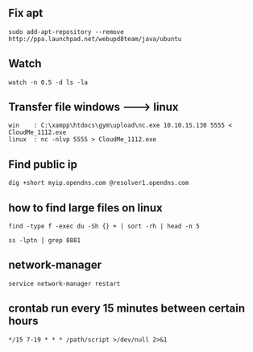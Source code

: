 ## Fix apt 
```
sudo add-apt-repository --remove http://ppa.launchpad.net/webupd8team/java/ubuntu
```

## Watch
```
watch -n 0.5 -d ls -la
```

## Transfer file windows ---> linux
```
win    : C:\xampp\htdocs\gym\upload\nc.exe 10.10.15.130 5555 < CloudMe_1112.exe
linux  : nc -nlvp 5555 > CloudMe_1112.exe
```

## Find public ip
```
dig +short myip.opendns.com @resolver1.opendns.com
```
## how to find large files on linux
```
find -type f -exec du -Sh {} + | sort -rh | head -n 5

ss -lptn | grep 8881
```

##   network-manager 
```
service network-manager restart
```
## crontab run every 15 minutes between certain hours
```
*/15 7-19 * * * /path/script >/dev/null 2>&1
```
